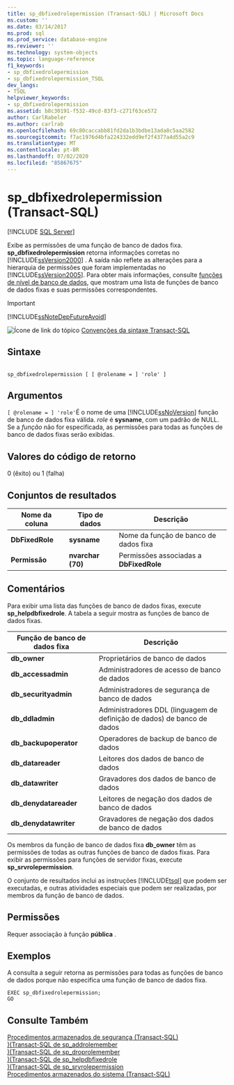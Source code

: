 ```yaml
---
title: sp_dbfixedrolepermission (Transact-SQL) | Microsoft Docs
ms.custom: ''
ms.date: 03/14/2017
ms.prod: sql
ms.prod_service: database-engine
ms.reviewer: ''
ms.technology: system-objects
ms.topic: language-reference
f1_keywords:
- sp_dbfixedrolepermission
- sp_dbfixedrolepermission_TSQL
dev_langs:
- TSQL
helpviewer_keywords:
- sp_dbfixedrolepermission
ms.assetid: b8c30191-f532-49cd-83f3-c271f63ce572
author: CarlRabeler
ms.author: carlrab
ms.openlocfilehash: 69c80caccabb81fd2da1b3bdbe13ada8c5aa2582
ms.sourcegitcommit: f7ac1976d4bfa224332edd9ef2f4377a4d55a2c9
ms.translationtype: MT
ms.contentlocale: pt-BR
ms.lasthandoff: 07/02/2020
ms.locfileid: "85867675"
---
```

# <a name="sp_dbfixedrolepermission-transact-sql"></a>sp_dbfixedrolepermission (Transact-SQL)
[!INCLUDE [SQL Server](../../includes/applies-to-version/sqlserver.md)]

  Exibe as permissões de uma função de banco de dados fixa. **sp_dbfixedrolepermission** retorna informações corretas no [!INCLUDE[ssVersion2000](../../includes/ssversion2000-md.md)] . A saída não reflete as alterações para a hierarquia de permissões que foram implementadas no [!INCLUDE[ssVersion2005](../../includes/ssversion2005-md.md)]. Para obter mais informações, consulte [funções de nível de banco de dados](../../relational-databases/security/authentication-access/database-level-roles.md#fixed-database-roles), que mostram uma lista de funções de banco de dados fixas e suas permissões correspondentes.  
  
> [!IMPORTANT]  
>  [!INCLUDE[ssNoteDepFutureAvoid](../../includes/ssnotedepfutureavoid-md.md)]  
  
 ![Ícone de link do tópico](../../database-engine/configure-windows/media/topic-link.gif "Ícone de link do tópico") [Convenções da sintaxe Transact-SQL](../../t-sql/language-elements/transact-sql-syntax-conventions-transact-sql.md)  
  
## <a name="syntax"></a>Sintaxe  
  
```  
  
sp_dbfixedrolepermission [ [ @rolename = ] 'role' ]  
```  
  
## <a name="arguments"></a>Argumentos  
`[ @rolename = ] 'role'`É o nome de uma [!INCLUDE[ssNoVersion](../../includes/ssnoversion-md.md)] função de banco de dados fixa válida. *role* é **sysname**, com um padrão de NULL. Se a *função* não for especificada, as permissões para todas as funções de banco de dados fixas serão exibidas.  
  
## <a name="return-code-values"></a>Valores do código de retorno  
 0 (êxito) ou 1 (falha)  
  
## <a name="result-sets"></a>Conjuntos de resultados  
  
|Nome da coluna|Tipo de dados|Descrição|  
|-----------------|---------------|-----------------|  
|**DbFixedRole**|**sysname**|Nome da função de banco de dados fixa|  
|**Permissão**|**nvarchar (70)**|Permissões associadas a **DbFixedRole**|  
  
## <a name="remarks"></a>Comentários  
 Para exibir uma lista das funções de banco de dados fixas, execute **sp_helpdbfixedrole**. A tabela a seguir mostra as funções de banco de dados fixas.  
  
|Função de banco de dados fixa|Descrição|  
|-------------------------|-----------------|  
|**db_owner**|Proprietários de banco de dados|  
|**db_accessadmin**|Administradores de acesso de banco de dados|  
|**db_securityadmin**|Administradores de segurança de banco de dados|  
|**db_ddladmin**|Administradores DDL (linguagem de definição de dados) de banco de dados|  
|**db_backupoperator**|Operadores de backup de banco de dados|  
|**db_datareader**|Leitores dos dados de banco de dados|  
|**db_datawriter**|Gravadores dos dados de banco de dados|  
|**db_denydatareader**|Leitores de negação dos dados de banco de dados|  
|**db_denydatawriter**|Gravadores de negação dos dados de banco de dados|  
  
 Os membros da função de banco de dados fixa **db_owner** têm as permissões de todas as outras funções de banco de dados fixas. Para exibir as permissões para funções de servidor fixas, execute **sp_srvrolepermission**.  
  
 O conjunto de resultados inclui as instruções [!INCLUDE[tsql](../../includes/tsql-md.md)] que podem ser executadas, e outras atividades especiais que podem ser realizadas, por membros da função de banco de dados.  
  
## <a name="permissions"></a>Permissões  
 Requer associação à função **pública** .  
  
## <a name="examples"></a>Exemplos  
 A consulta a seguir retorna as permissões para todas as funções de banco de dados porque não especifica uma função de banco de dados fixa.  
  
```  
EXEC sp_dbfixedrolepermission;  
GO  
```  
  
## <a name="see-also"></a>Consulte Também  
 [Procedimentos armazenados de segurança &#40;Transact-SQL&#41;](../../relational-databases/system-stored-procedures/security-stored-procedures-transact-sql.md)   
 [&#41;&#40;Transact-SQL de sp_addrolemember](../../relational-databases/system-stored-procedures/sp-addrolemember-transact-sql.md)   
 [&#41;&#40;Transact-SQL de sp_droprolemember](../../relational-databases/system-stored-procedures/sp-droprolemember-transact-sql.md)   
 [&#41;&#40;Transact-SQL de sp_helpdbfixedrole](../../relational-databases/system-stored-procedures/sp-helpdbfixedrole-transact-sql.md)   
 [&#41;&#40;Transact-SQL de sp_srvrolepermission](../../relational-databases/system-stored-procedures/sp-srvrolepermission-transact-sql.md)   
 [Procedimentos armazenados do sistema &#40;Transact-SQL&#41;](../../relational-databases/system-stored-procedures/system-stored-procedures-transact-sql.md)  
  
  

